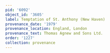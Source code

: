 ```yaml
---
pid: '6092'
object_id: '3605'
label: Temptation of St. Anthony (New Haven)
provenance_date: '1979'
provenance_location: England, London
provenance_text: Thomas Agnew and Sons Ltd.
order: '1227'
collection: provenance
---
```

